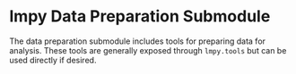 # lmpy Data Preparation Submodule

The data preparation submodule includes tools for preparing data for analysis.  These
tools are generally exposed through `lmpy.tools` but can be used directly if desired.
